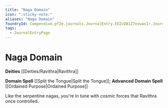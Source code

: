 ```yaml
---
title: "Naga Domain"
icon: ":sticky-note:"
aliases: "Naga Domain"
foundryId: Compendium.pf2e.journals.JournalEntry.EEZvDB1Z7ezwaxIr.JournalEntryPage.QzsUe3Rt3SifTQvb
tags:
  - JournalEntryPage
---
```


# Naga Domain
**Deities** [[Deities/Ravithra|Ravithra]]

**Domain Spell** [[Split the Tongue|Split the Tongue]]; **Advanced Domain Spell** [[Ordained Purpose|Ordained Purpose]]

Like the serpentine nagas, you're in tune with cosmic forces that Ravithra once controlled.